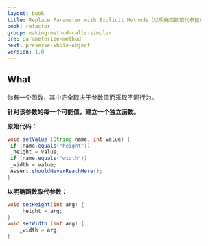 ```yaml
---
layout: book
title: Replace Parameter with Explicit Methods（以明确函数取代参数）
book: refactor
group: making-method-calls-simpler
pre: parameterize-method
next: preserve-whole-object
version: 1.0
---
```



## What

你有一个函数，其中完全取决于参数值而采取不同行为。

**针对该参数的每一个可能值，建立一个独立函数。**


**原始代码：**

```java
void setValue (String name, int value) {
 if (name.equals("height"))
 _height = value;
 if (name.equals("width"))
 _width = value;
 Assert.shouldNeverReachHere();
}
```

**以明确函数取代参数：**

```java
void setHeight(int arg) {
    _height = arg;
}
void setWidth (int arg) { 
    _width = arg; 
}
```